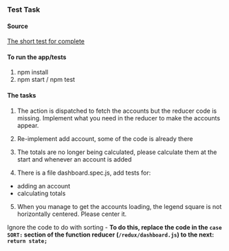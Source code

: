 ### Test Task

#### Source
[The short test for complete](https://github.com/garethdown44/react-redux-test)

#### To run the app/tests

1. npm install
2. npm start / npm test

#### The tasks

1. The action is dispatched to fetch the accounts but the reducer code is missing. Implement what you need in the reducer to make the accounts appear.
2. Re-implement add account, some of the code is already there

3. The totals are no longer being calculated, please calculate them at the start and whenever an account is added

4. There is a file dashboard.spec.js, add tests for:
  - adding an account
  - calculating totals

5. When you manage to get the accounts loading, the legend square is not horizontally centered. Please center it.

Ignore the code to do with sorting - **To do this, replace the code in the `case SORT:` section of the function reducer (`/redux/dashboard.js`) to the next: `return state;`**